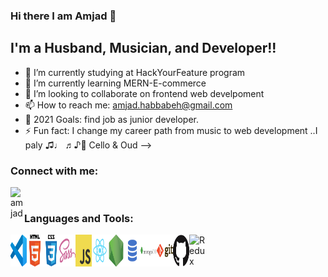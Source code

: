### Hi there I am Amjad 👋

## I'm a Husband, Musician, and Developer!!

- 🔭 I’m currently studying at HackYourFeature program
- 🌱 I’m currently learning MERN-E-commerce
- 👯 I’m looking to collaborate on frontend web develpoment
- 📫 How to reach me: amjad.habbabeh@gmail.com
- 🥅 2021 Goals: find job as junior developer.
- ⚡ Fun fact: I change my career path from music to web development ..I paly ♫♩
  ♬♪🎻 Cello & Oud -->

### Connect with me:

[<img  align='left' alt="amjad" width="22px" src="https://cdn.jsdelivr.net/npm/simple-icons@v3/icons/linkedin.svg" />][linkedin]

[linkedin]: https://www.linkedin.com/in/amjadhabbabeh/

<br />

### Languages and Tools:

<div style="display: flex" justify-content="space-between" width="80%">
<img style="display: inline" alt="Visual Studio Code" width="26px" src="https://raw.githubusercontent.com/github/explore/80688e429a7d4ef2fca1e82350fe8e3517d3494d/topics/visual-studio-code/visual-studio-code.png" />
<img style="display: inline" alt="HTML5" width="26px" src="https://raw.githubusercontent.com/github/explore/80688e429a7d4ef2fca1e82350fe8e3517d3494d/topics/html/html.png" />

<img style="display: inline"  alt="CSS3" width="26px" src="https://raw.githubusercontent.com/github/explore/80688e429a7d4ef2fca1e82350fe8e3517d3494d/topics/css/css.png" />

<img style="display: inline" alt="Sass" width="26px" src="https://raw.githubusercontent.com/github/explore/80688e429a7d4ef2fca1e82350fe8e3517d3494d/topics/sass/sass.png" />

<img style="display: inline" alt="JavaScript" width="26px" src="https://raw.githubusercontent.com/github/explore/80688e429a7d4ef2fca1e82350fe8e3517d3494d/topics/javascript/javascript.png" />

<img style="display: inline" alt="React" width="26px" src="https://raw.githubusercontent.com/github/explore/80688e429a7d4ef2fca1e82350fe8e3517d3494d/topics/react/react.png" />

<img style="display: inline" alt="Node.js" width="26px" src="https://raw.githubusercontent.com/github/explore/80688e429a7d4ef2fca1e82350fe8e3517d3494d/topics/nodejs/nodejs.png" />

<img style="display: inline" alt="SQL" width="26px" src="https://raw.githubusercontent.com/github/explore/80688e429a7d4ef2fca1e82350fe8e3517d3494d/topics/sql/sql.png" />

<img style="display: inline" alt="MongoDB" width="26px" src="https://raw.githubusercontent.com/github/explore/80688e429a7d4ef2fca1e82350fe8e3517d3494d/topics/mongodb/mongodb.png" />

<img style="display: inline" alt="Git" width="26px" src="https://raw.githubusercontent.com/github/explore/80688e429a7d4ef2fca1e82350fe8e3517d3494d/topics/git/git.png" />

<img style="display: inline" style="display: inline" alt="GitHub" width="26px" src="https://raw.githubusercontent.com/github/explore/78df643247d429f6cc873026c0622819ad797942/topics/github/github.png" />

<img style="display: inline" style="display: inline" alt="Redux" width="26px" src="https://raw.githubusercontent.com/reduxjs/redux/master/logo/logo-title-light.png" />
</div>
